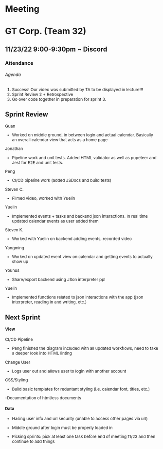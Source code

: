 # Meeting

# GT Corp. (Team 32)

## 11/23/22 9:00-9:30pm ~ Discord

### **Attendance**


###### Agenda

<div style="font-size:10pt;">

  1. Success! Our video was submitted by TA to be displayed in lecture!!!
  2. Sprint Review 2 + Retrospective
  3. Go over code together in preparation for sprint 3.

</div>

## Sprint Review

<div style="font-size:10pt;">
  
  Guan
  - Worked on middle ground, in between login and actual calendar. Basically an overall calendar view that acts as a home page
  
  Jonathan
  - Pipeline work and unit tests. Added HTML validator as well as pupeteer and Jest for E2E and unit tests.
  
  Peng
  - CI/CD pipeline work (added JSDocs and build tests)
  
  Steven C.
  - Filmed video, worked with Yuelin 
  
  Yuelin
  - Implemented events + tasks and backend json interactions. In real time updated calendar events as user added them
  
  Steven K.
  - Worked with Yuelin on backend adding events, recorded video
  
  Yangming
  - Worked on updated event view on calendar and getting events to actually show up

  Younus
  - Share/export backend using JSon interpreter ppl
  
  Yuelin
  - Implemented functions related to json interactions with the app (json interpreter, reading in and writing, etc.)
</div>

## Next Sprint
<div style="font-size:10pt;">
  
  #### View
  CI/CD Pipeline
  - Peng finished the diagram included with all updated workflows, need to take a deeper look into HTML linting
  
  Change User
  - Logs user out and allows user to login with another account
  
  CSS/Styling
  - Build basic templates for reduntant styling (i.e. calendar font, titles, etc.)
  
  -Documentation of html/css documents
  
  #### Data
  - Hasing user info and url security (unable to access other pages via url)
  - Middle ground after login must be properly loaded in

  - Picking sprints: pick at least one task before end of meeting 11/23 and then continue to add things
</div>
